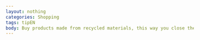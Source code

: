 ```yaml
---
layout: nothing
categories: Shopping
tags: tipEN
body: Buy products made from recycled materials, this way you close their life cycles.
---
```

